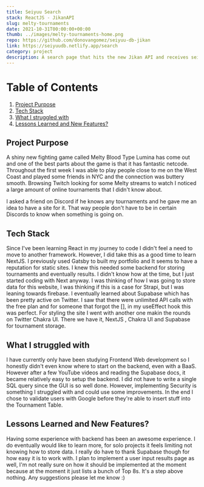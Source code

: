 ```yaml
---
title: Seiyuu Search
stack: ReactJS - JikanAPI
slug: melty-tournaments
date: 2021-10-31T00:00:00+00:00
thumb: ../images/melty-tournaments-home.png
repo: https://github.com/donovangomez/seiyuu-db-jikan
link: https://seiyuudb.netlify.app/search
category: project
description: A search page that hits the new Jikan API and receives seiyuu data. I've got the dynamic
---
```



# Table of Contents
1. [Project Purpose](#Project-Purpose)
2. [Tech Stack](#Tech-Stack)
3. [What I struggled with](#third-example)
4. [Lessons Learned and New Features?](#Lessons-Learned-and-New-Features)

## Project Purpose
A shiny new fighting game called Melty Blood Type Lumina has come out and one of the best parts about the game is that it has fantastic netcode. Throughout the first week I was able to play people close to me on the West Coast and played some friends in NYC and the connection was buttery smooth. Browsing Twitch looking for some Melty streams to watch I noticed a large amount of online tournaments that I didn't know about.

I asked a friend on Discord if he knows any tournaments and he gave me an idea to have a site for it. That way people don't have to be in certain Discords to know when something is going on.

## Tech Stack
Since I've been learning React in my journey to code I didn't feel a need to move to another framework. However, I did take this as a good time to learn NextJS. I previously used Gatsby to built my portfolio and It seems to have a reputation for static sites. I knew this needed some backend for storing tournaments and eventually results. I didn't know how at the time, but I just started coding with Next anyway. I was thinking of how I was going to store data for this website, I was thinking if this is a case for Strapi, but I was leaning towards firebase. I eventually learned about Supabase which has been pretty active on Twitter. I saw that there were unlimited API calls with the free plan and for someone that forgot the [], in my useEffect hook this was perfect. For styling the site I went with another one makin the rounds on Twitter Chakra UI. There we  have it, NextJS , Chakra UI and Supabase for tournament storage.

## What I struggled with
I have currently only have been studying Frontend Web development so I honestly didn't even know where to start on the backend, even with a BaaS. However after a few YouTube videos and reading the Supabase docs, it became relatively easy to setup the backend. I did not have to write a single SQL query since the GUI is so well done. However, implementing Security is something I struggled with and could use some improvements. In the end I chose to validate users with Google before they're able to insert stuff into the Tournament Table.

## Lessons Learned and New Features?
Having some experience with backend has been an awesome experience. I do eventually would like to learn more, for solo projects it feels limiting not knowing how to store data. I really do have to thank Supabase though for how easy it is to work with. I plan to implement a user input results page as well, I'm not really sure on how it should be implemented at the moment because at the moment it just lists a bunch of Top 8s. It's a step above nothing. Any suggestions please let me know :)